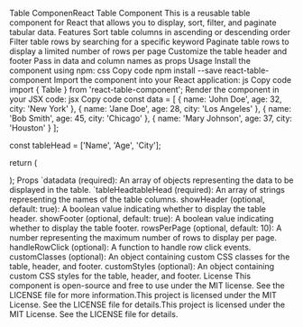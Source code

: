 Table ComponenReact Table Component
This is a reusable table component for React that allows you to display, sort, filter, and paginate tabular data.
Features
Sort table columns in ascending or descending order
Filter table rows by searching for a specific keyword
Paginate table rows to display a limited number of rows per page
Customize the table header and footer
Pass in data and column names as props
Usage
Install the component using npm:
css
Copy code
npm install --save react-table-component
Import the component into your React application:
js
Copy code
import { Table } from 'react-table-component';
Render the component in your JSX code:
jsx
Copy code
const data = [
  { name: 'John Doe', age: 32, city: 'New York' },
  { name: 'Jane Doe', age: 28, city: 'Los Angeles' },
  { name: 'Bob Smith', age: 45, city: 'Chicago' },
  { name: 'Mary Johnson', age: 37, city: 'Houston' }
];

const tableHead = ['Name', 'Age', 'City'];

return (
  <Table
    data={data}
    tableHead={tableHead}
    showHeader={true}
    showFooter={true}
  />
);
Props
`datadata (required): An array of objects representing the data to be displayed in the table.
`tableHeadtableHead (required): An array of strings representing the names of the table columns.
showHeader (optional, default: true): A boolean value indicating whether to display the table header.
showFooter (optional, default: true): A boolean value indicating whether to display the table footer.
rowsPerPage (optional, default: 10): A number representing the maximum number of rows to display per page.
handleRowClick (optional): A function to handle row click events.
customClasses (optional): An object containing custom CSS classes for the table, header, and footer.
customStyles (optional): An object containing custom CSS styles for the table, header, and footer.
License
This component is open-source and free to use under the MIT license. See the LICENSE file for more information.This project is licensed under the MIT License. See the LICENSE file for details.This project is licensed under the MIT License. See the LICENSE file for details.
